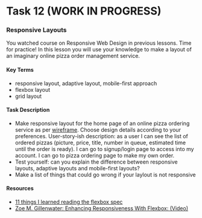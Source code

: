 # Task 12 (WORK IN PROGRESS)
### Responsive Layouts
You watched course on Responsive Web Design in previous lessons. Time for practice! In this lesson you will use your knowledge to make a layout of an imaginary online pizza order management service.

#### Key Terms
- responsive layout, adaptive layout, mobile-first approach
- flexbox layout
- grid layout

#### Task Description

- Make responsive layout for the home page of an online pizza ordering service as per [wireframe](img/pizza-manager.png). Choose design details according to your preferences. User-story-ish description: as a user I can see the list of ordered pizzas (picture, price, title, number in queue, estimated time until the order is ready). I can go to signup/login page to access into my account. I can go to pizza ordering page to make my own order.
- Test yourself: can you explain the difference between responsive layouts, adaptive layouts and mobile-first layouts?
- Make a list of things that could go wrong if your laylout is not responsive

#### Resources

- [11 things I learned reading the flexbox spec](https://hackernoon.com/11-things-i-learned-reading-the-flexbox-spec-5f0c799c776b)
- [Zoe M. Gillenwater: Enhancing Responsiveness With Flexbox: (Video)](https://youtu.be/_98SE8WUvLk)